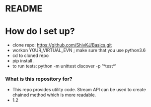 # README #

# How do I set up? #
* clone repo: https://github.com/ShivKJ/Basics.git 
* workon YOUR_VIRTUAL_EVN ; make sure that you use python3.6
* cd to cloned repo
* pip install .
* to run tests: python -m unittest discover -p '\*test\*'

### What is this repository for? ###

* This repo provides utility code. Stream API can be used to create chained method which is more readable.
* 1.2

